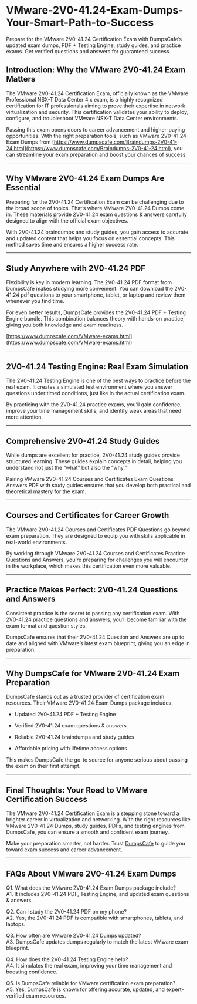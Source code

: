 # VMware-2V0-41.24-Exam-Dumps-Your-Smart-Path-to-Success
Prepare for the VMware 2V0-41.24 Certification Exam with DumpsCafe’s updated exam dumps, PDF + Testing Engine, study guides, and practice exams. Get verified questions and answers for guaranteed success.




Introduction: Why the VMware 2V0-41.24 Exam Matters
---------------------------------------------------

The VMware 2V0-41.24 Certification Exam, officially known as the VMware Professional NSX-T Data Center 4.x exam, is a highly recognized certification for IT professionals aiming to prove their expertise in network virtualization and security. This certification validates your ability to deploy, configure, and troubleshoot VMware NSX-T Data Center environments.

Passing this exam opens doors to career advancement and higher-paying opportunities. With the right preparation tools, such as VMware 2V0-41.24 Exam Dumps from [https://www.dumpscafe.com/Braindumps-2V0-41-24.html](https://www.dumpscafe.com/Braindumps-2V0-41-24.html), you can streamline your exam preparation and boost your chances of success.

* * *

Why VMware 2V0-41.24 Exam Dumps Are Essential
---------------------------------------------

Preparing for the 2V0-41.24 Certification Exam can be challenging due to the broad scope of topics. That’s where VMware 2V0-41.24 Dumps come in. These materials provide 2V0-41.24 exam questions & answers carefully designed to align with the official exam objectives.

With 2V0-41.24 braindumps and study guides, you gain access to accurate and updated content that helps you focus on essential concepts. This method saves time and ensures a higher success rate.

* * *

Study Anywhere with 2V0-41.24 PDF
---------------------------------

Flexibility is key in modern learning. The 2V0-41.24 PDF format from DumpsCafe makes studying more convenient. You can download the 2V0-41.24 pdf questions to your smartphone, tablet, or laptop and review them whenever you find time.

For even better results, DumpsCafe provides the 2V0-41.24 PDF + Testing Engine bundle. This combination balances theory with hands-on practice, giving you both knowledge and exam readiness.

[https://www.dumpscafe.com/VMware-exams.html](https://www.dumpscafe.com/VMware-exams.html)

* * *

2V0-41.24 Testing Engine: Real Exam Simulation
----------------------------------------------

The 2V0-41.24 Testing Engine is one of the best ways to practice before the real exam. It creates a simulated test environment where you answer questions under timed conditions, just like in the actual certification exam.

By practicing with the 2V0-41.24 practice exams, you’ll gain confidence, improve your time management skills, and identify weak areas that need more attention.

* * *

Comprehensive 2V0-41.24 Study Guides
------------------------------------

While dumps are excellent for practice, 2V0-41.24 study guides provide structured learning. These guides explain concepts in detail, helping you understand not just the “what” but also the “why.”

Pairing VMware 2V0-41.24 Courses and Certificates Exam Questions Answers PDF with study guides ensures that you develop both practical and theoretical mastery for the exam.

* * *

Courses and Certificates for Career Growth
------------------------------------------

The VMware 2V0-41.24 Courses and Certificates PDF Questions go beyond exam preparation. They are designed to equip you with skills applicable in real-world environments.

By working through VMware 2V0-41.24 Courses and Certificates Practice Questions and Answers, you’re preparing for challenges you will encounter in the workplace, which makes this certification even more valuable.

* * *

Practice Makes Perfect: 2V0-41.24 Questions and Answers
-------------------------------------------------------

Consistent practice is the secret to passing any certification exam. With 2V0-41.24 practice questions and answers, you’ll become familiar with the exam format and question styles.

DumpsCafe ensures that their 2V0-41.24 Question and Answers are up to date and aligned with VMware’s latest exam blueprint, giving you an edge in preparation.

* * *

Why DumpsCafe for VMware 2V0-41.24 Exam Preparation
---------------------------------------------------

DumpsCafe stands out as a trusted provider of certification exam resources. Their VMware 2V0-41.24 Exam Dumps package includes:

*   Updated 2V0-41.24 PDF + Testing Engine
    
*   Verified 2V0-41.24 exam questions & answers
    
*   Reliable 2V0-41.24 braindumps and study guides
    
*   Affordable pricing with lifetime access options
    

This makes DumpsCafe the go-to source for anyone serious about passing the exam on their first attempt.

* * *

Final Thoughts: Your Road to VMware Certification Success
---------------------------------------------------------

The VMware 2V0-41.24 Certification Exam is a stepping stone toward a brighter career in virtualization and networking. With the right resources like VMware 2V0-41.24 Dumps, study guides, PDFs, and testing engines from DumpsCafe, you can ensure a smooth and confident exam journey.

Make your preparation smarter, not harder. Trust [DumpsCafe](https://www.dumpscafe.com/) to guide you toward exam success and career advancement.

* * *

FAQs About VMware 2V0-41.24 Exam Dumps
--------------------------------------

Q1. What does the VMware 2V0-41.24 Exam Dumps package include?  
A1. It includes 2V0-41.24 PDF, Testing Engine, and updated exam questions & answers.

Q2. Can I study the 2V0-41.24 PDF on my phone?  
A2. Yes, the 2V0-41.24 PDF is compatible with smartphones, tablets, and laptops.

Q3. How often are VMware 2V0-41.24 Dumps updated?  
A3. DumpsCafe updates dumps regularly to match the latest VMware exam blueprint.

Q4. How does the 2V0-41.24 Testing Engine help?  
A4. It simulates the real exam, improving your time management and boosting confidence.

Q5. Is DumpsCafe reliable for VMware certification exam preparation?  
A5. Yes, DumpsCafe is known for offering accurate, updated, and expert-verified exam resources.
